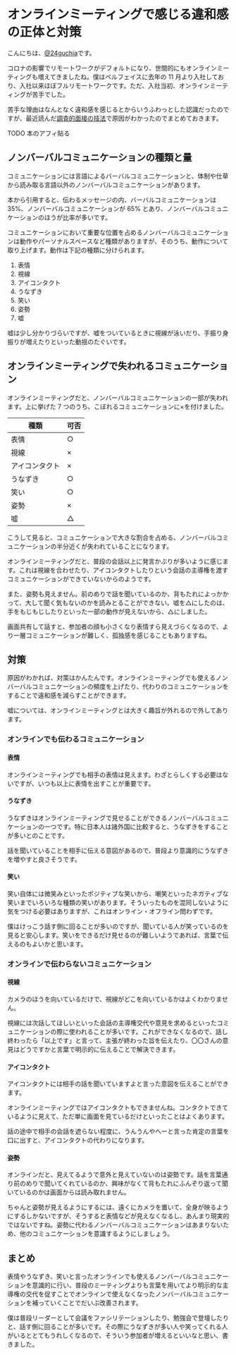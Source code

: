 # オンラインミーティングで感じる違和感の正体と対策

こんにちは、[@24guchia](https://twitter.com/24guchia)です。

コロナの影響でリモートワークがデフォルトになり、世間的にもオンラインミーティングも増えてきましたね。僕はベルフェイスに去年の 11 月より入社しており、入社以来ほぼフルリモートワークです。ただ、入社当初、オンラインミーティングが苦手でした。

苦手な理由はなんとなく違和感を感じるとからいうふわっとした認識だったのですが、最近読んだ[調査的面接の技法](https://amzn.to/380kfGi)で原因がわかったのでまとめておきます。

TODO 本のアフィ貼る

## ノンバーバルコミュニケーションの種類と量

コミュニケーションには言語によるバーバルコミュニケーションと、体制や仕草から読み取る言語以外のノンバーバルコミュニケーションがあります。

本から引用すると、伝わるメッセージの内、バーバルコミュニケーションは 35%、ノンバーバルコミュニケーションが 65% とあり、ノンバーバルコミュニケーションのほうが比率が多いです。

コミュニケーションにおいて重要な位置を占めるノンバーバルコミュニケーションは動作やパーソナルスペースなど種類がありますが、そのうち、動作について取り上げます。動作は下記の種類に分けられます。

1. 表情
2. 視線
3. アイコンタクト
4. うなずき
5. 笑い
6. 姿勢
7. 嘘

嘘は少し分かりづらいですが、嘘をついているときに視線が泳いだり、手振り身振りが増えたりといった動揺のたぐいです。

## オンラインミーティングで失われるコミュニケーション

オンラインミーティングだと、ノンバーバルコミュニケーションの一部が失われます。上に挙げた 7 つのうち、こぼれるコミュニケーションに×を付けました。

| 種類      | 可否 |
| ------- | -- |
| 表情      | ○  |
| 視線      | ×  |
| アイコンタクト | ×  |
| うなずき    | ○  |
| 笑い      | ○  |
| 姿勢      | ×  |
| 嘘       | △  |

こうして見ると、コミュニケーションで大きな割合を占める、ノンバーバルコミュニケーションの半分近くが失われていることになります。

オンラインミーティングだと、普段の会話以上に発言かぶりが多いように感じます。これは視線を合わせたり、アイコンタクトしたりという会話の主導権を渡すコミュニケーションができていないからのようです。

また、姿勢も見えません。前のめりで話を聞いているのか、背もたれによっかかって、大して聞く気もないのかを読みとることができない。嘘を△にしたのは、手をもじもじしたりといった一部の動作が見えないから、△にしました。

画面共有して話すと、参加者の顔も小さくなり表情すら見えづらくなるので、より一層コミュニケーションが難しく、孤独感を感じることもありますね。

## 対策

原因がわかれば、対策はかんたんです。オンラインミーティングでも使えるノンバーバルコミュニケーションの頻度を上げたり、代わりのコミュニケーションをすることで違和感を減らすことができます。

嘘については、オンラインミーティングとは大きく趣旨が外れるので外してあります。

### オンラインでも伝わるコミュニケーション

#### 表情

オンラインミーティングでも相手の表情は見えます。わざとらしくする必要はないですが、いつも以上に表情を出すことが重要です。

#### うなずき

うなずきはオンラインミーティングで見せることができるノンバーバルコミュニケーションの一つです。特に日本人は諸外国に比較すると、うなずきをすることが多いとのことです。

話を聞いていることを相手に伝える意図があるので、普段より意識的にうなずきを増やすと良さそうです。

#### 笑い

笑い自体には微笑みといったポジティブな笑いから、嘲笑といったネガティブな笑いまでいろいろな種類の笑いがあります。そういったものを混同しないように気をつける必要はありますが、これはオンライン・オフライン問わずです。

僕はけっこう話す側に回ることが多いのですが、聞いている人が笑っているのを見ると安心します。笑いをできるだけ見せるのが難しいようであれば、言葉で伝えるのもよいかと思います。

### オンラインで伝わらないコミュニケーション

#### 視線

カメラのほうを向いているだけで、視線がどこを向いているかはよくわかりません。

視線には次話してほしいといった会話の主導権交代や意見を求めるといったコミュニケーションの際に使われることが多いです。これができなくなるので、話し終わったら「以上です」と言って、主張が終わった旨を伝えたり、〇〇さんの意見はどうですかと言葉で明示的に伝えることで解決できます。

#### アイコンタクト

アイコンタクトには相手の話を聞いていますよと言った意図を伝えることができます。

オンラインミーティングではアイコンタクトもできませんね。コンタクトできているように見えて、ただ単に画面を見ているだけといったことはよくあります。

話の途中で相手の会話を遮らない程度に、うんうんやへーと言った肯定の言葉を口に出すと、アイコンタクトの代わりになります。

#### 姿勢

オンラインだと、見えてるようで意外と見えていないのは姿勢です。話を言葉通り前のめりで聞いてくれているのか、興味がなくて背もたれにふんぞり返って聞いているのかは画面からは読み取れません。

ちゃんと姿勢が見えるようにするには、遠くにカメラを置いて、全身が映るようにするしかないですが、そうすると表情などが見えなくなるし、あんまり現実的ではないですね。姿勢に代わるノンバーバルコミュニケーションはあまりないため、他のコミュニケーションを意識するようにしましょう。

## まとめ

表情やうなずき、笑いと言ったオンラインでも使えるノンバーバルコミュニケーションを意識的に行い、普段のミーティングよりも言葉を用いてより明示的な主導権の交代を促すことでオンラインで使えなくなったノンバーバルコミュニケーションを補っていくことでだいぶ改善されます。

僕は普段リーダーとして会議をファシリテーションしたり、勉強会で登壇したりと、話す側に回ることが多いです。その際にうなずきが多い人や笑ってくれる人がいるととてもうれしくなるので、そういう参加者が増えるといいなと思い、書きました。